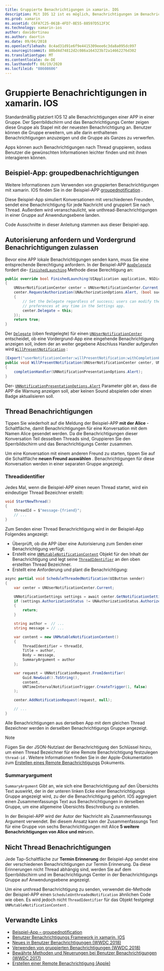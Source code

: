 ```yaml
---
title: Gruppierte Benachrichtigungen in xamarin. IOS
description: Mit IOS 12 ist es möglich, Benachrichtigungen im Benachrichtigungs Center oder auf dem Sperrbildschirm nach Anwendung oder Thread zu gruppieren. In diesem Dokument wird beschrieben, wie mit xamarin. IOS Thread-und unthreaded-Benachrichtigungen gesendet werden.
ms.prod: xamarin
ms.assetid: C6FA7C25-061B-4FD7-8E55-88597D512F3C
ms.technology: xamarin-ios
author: davidortinau
ms.author: daortin
ms.date: 09/04/2018
ms.openlocfilehash: 8c4ad31d91e6f9e4415309eee6c3da8a095dc097
ms.sourcegitcommit: 80bd4d74812d2c086a164323b72a14662276d302
ms.translationtype: MT
ms.contentlocale: de-DE
ms.lasthandoff: 08/19/2020
ms.locfileid: "88608606"
---
```

# <a name="grouped-notifications-in-xamarinios"></a>Gruppierte Benachrichtigungen in xamarin. IOS

Standardmäßig platziert IOS 12 alle Benachrichtigungen einer APP in einer Gruppe. Der Sperrbildschirm und das Benachrichtigungs Center zeigen diese Gruppe als Stapel mit der neuesten Benachrichtigung an. Benutzer können die Gruppe erweitern, um alle darin enthaltenen Benachrichtigungen anzuzeigen und die Gruppe als Ganzes zu verwerfen.

Apps können auch Benachrichtigungen nach Thread gruppieren, sodass Benutzer die gewünschten Informationen leichter finden und mit ihnen interagieren können.

## <a name="sample-app-groupednotifications"></a>Beispiel-App: groupedbenachrichtigungen

Weitere Informationen zum Verwenden von gruppierten Benachrichtigungen mit xamarin. IOS finden Sie in der Beispiel-APP [groupednotification](https://docs.microsoft.com/samples/xamarin/ios-samples/ios12-groupednotifications) .

Diese Beispiel-App simuliert Konversationen mit verschiedenen Freunden, sendet eine Benachrichtigung für jede Nachricht und gruppiert Sie nach Thread. Außerdem wird veranschaulicht, wie unthread-Benachrichtigungen in einer Gruppe auf Anwendungsebene landen.

Code Ausschnitte in dieser Anleitung stammen aus dieser Beispiel-app.

## <a name="request-authorization-and-allow-foreground-notifications"></a>Autorisierung anfordern und Vordergrund Benachrichtigungen zulassen

Bevor eine APP lokale Benachrichtigungen senden kann, muss Sie eine entsprechende Berechtigung anfordern. In der Beispiel-APP [`AppDelegate`](xref:UIKit.UIApplicationDelegate) fordert die- [`FinishedLaunching`](xref:UIKit.UIApplicationDelegate.FinishedLaunching(UIKit.UIApplication,Foundation.NSDictionary)) Methode diese Berechtigung an:

```csharp
public override bool FinishedLaunching(UIApplication application, NSDictionary launchOptions)
{
    UNUserNotificationCenter center = UNUserNotificationCenter.Current;
    center.RequestAuthorization(UNAuthorizationOptions.Alert, (bool success, NSError error) =>
    {
        // Set the Delegate regardless of success; users can modify their notification
        // preferences at any time in the Settings app.
        center.Delegate = this;
    });
    return true;
}
```

Der [`Delegate`](xref:UserNotifications.UNUserNotificationCenter.Delegate) (oben festgelegte) für einen [`UNUserNotificationCenter`](xref:UserNotifications.UNUserNotificationCenter) entscheidet, ob eine Vordergrund-App eine eingehende Benachrichtigung anzeigen soll, indem der an weiter gegebene Abschluss Handler aufgerufen wird [`WillPresentNotification`](xref:UserNotifications.UNUserNotificationCenterDelegate_Extensions.WillPresentNotification(UserNotifications.IUNUserNotificationCenterDelegate,UserNotifications.UNUserNotificationCenter,UserNotifications.UNNotification,System.Action{UserNotifications.UNNotificationPresentationOptions})) :

```csharp
[Export("userNotificationCenter:willPresentNotification:withCompletionHandler:")]
public void WillPresentNotification(UNUserNotificationCenter center, UNNotification notification, System.Action<UNNotificationPresentationOptions> completionHandler)
{
    completionHandler(UNNotificationPresentationOptions.Alert);
}
```

Der- [`UNNotificationPresentationOptions.Alert`](xref:UserNotifications.UNNotificationPresentationOptions) Parameter gibt an, dass die APP die Warnung anzeigen soll, aber keinen Sound abspielen oder einen Badge aktualisieren soll.

## <a name="threaded-notifications"></a>Thread Benachrichtigungen

Tippen Sie wiederholt auf die Meldung der Beispiel-APP **mit der Alice** -Schaltfläche, damit Benachrichtigungen für eine Konversation mit dem Namen Alice gesendet werden.
Da die Benachrichtigungen dieser Konversation Teil desselben Threads sind, Gruppieren Sie den Sperrbildschirm und das Benachrichtigungs Center zusammen.

Um eine Konversation mit einem anderen Freund zu starten, tippen Sie auf die Schaltfläche **neuen Freund auswählen** . Benachrichtigungen für diese Konversation werden in einer separaten Gruppe angezeigt.

### <a name="threadidentifier"></a>Threadidentifier

Jedes Mal, wenn die Beispiel-APP einen neuen Thread startet, wird ein eindeutiger Thread Bezeichner erstellt:

```csharp
void StartNewThread()
{
    threadId = $"message-{friend}";
    // ...
}
```

Zum Senden einer Thread Benachrichtigung wird in der Beispiel-App Folgendes angezeigt:

- Überprüft, ob die APP über eine Autorisierung zum Senden einer Benachrichtigung verfügt.
- Erstellt eine [`UNMutableNotificationContent`](xref:UserNotifications.UNMutableNotificationContent)
Objekt für den Inhalt der Benachrichtigung und legt seine [`ThreadIdentifier`](xref:UserNotifications.UNMutableNotificationContent.ThreadIdentifier)
an den oben erstellten Thread Bezeichner.
- Erstellt eine Anforderung und plant die Benachrichtigung:

```csharp
async partial void ScheduleThreadedNotification(UIButton sender)
{
    var center = UNUserNotificationCenter.Current;

    UNNotificationSettings settings = await center.GetNotificationSettingsAsync();
    if (settings.AuthorizationStatus != UNAuthorizationStatus.Authorized)
    {
        return;
    }

    string author =  // ...
    string message = // ...

    var content = new UNMutableNotificationContent()
    {
        ThreadIdentifier = threadId,
        Title = author,
        Body = message,
        SummaryArgument = author
    };

    var request = UNNotificationRequest.FromIdentifier(
        Guid.NewGuid().ToString(),
        content,
        UNTimeIntervalNotificationTrigger.CreateTrigger(1, false)
    );

    center.AddNotificationRequest(request, null);

    // ...
}
```

Alle Benachrichtigungen aus derselben App mit dem gleichen Thread Bezeichner werden in derselben Benachrichtigungs Gruppe angezeigt.

> [!NOTE]
> Fügen Sie der JSON-Nutzlast der Benachrichtigung den Schlüssel hinzu, um einen Thread Bezeichner für eine Remote Benachrichtigung festzulegen `thread-id` . Weitere Informationen finden Sie in der Apple-Dokumentation zum [Erstellen eines Remote Benachrichtigungs](https://developer.apple.com/documentation/usernotifications/setting_up_a_remote_notification_server/generating_a_remote_notification) Dokuments.

### <a name="summaryargument"></a>Summaryargument

`SummaryArgument` Gibt an, wie sich eine Benachrichtigung auf den Übersichts Text auswirkt, der in der unteren linken Ecke einer Benachrichtigungs Gruppe angezeigt wird, zu der die Benachrichtigung gehört. IOS aggregiert einen Zusammenfassungs Text aus Benachrichtigungen in derselben Gruppe, um eine allgemeine Übersichts Beschreibung zu erstellen.

In der Beispiel-APP wird der Autor der Nachricht als Zusammenfassungs Argument verwendet. Bei diesem Ansatz kann der Zusammenfassungs Text für eine Gruppe von sechs Benachrichtigungen mit Alice **5 weitere Benachrichtigungen von Alice und mir**sein.

## <a name="unthreaded-notifications"></a>Nicht Thread Benachrichtigungen

Jede Tap-Schaltfläche zur **Termin Erinnerung** der Beispiel-App sendet eine der verschiedenen Benachrichtigungen zur Termin Erinnerung. Da diese Erinnerungen nicht Thread abhängig sind, werden Sie auf dem Sperrbildschirm und im Benachrichtigungs Center in der Benachrichtigungs Gruppe auf Anwendungsebene angezeigt.

Um eine unthread Benachrichtigung zu senden, verwendet die-Methode der Beispiel-APP einen `ScheduleUnthreadedNotification` ähnlichen Code wie oben.
Es wird jedoch nicht `ThreadIdentifier` für das Objekt festgelegt `UNMutableNotificationContent` .

## <a name="related-links"></a>Verwandte Links

- [Beispiel-App – groupednotification](https://docs.microsoft.com/samples/xamarin/ios-samples/ios12-groupednotifications)
- [Benutzer Benachrichtigungs Framework in xamarin. IOS](~/ios/platform/user-notifications/index.md)
- [Neues in Benutzer Benachrichtigungen (WWDC 2018)](https://developer.apple.com/videos/play/wwdc2018/710/)
- [Verwenden von gruppierten Benachrichtigungen (WWDC 2018)](https://developer.apple.com/videos/play/wwdc2018/711/)
- [Bewährte Methoden und Neuerungen bei Benutzer Benachrichtigungen (WWDC 2017)](https://developer.apple.com/videos/play/wwdc2017/708/)
- [Erstellen einer Remote Benachrichtigung (Apple)](https://developer.apple.com/documentation/usernotifications/setting_up_a_remote_notification_server/generating_a_remote_notification)
